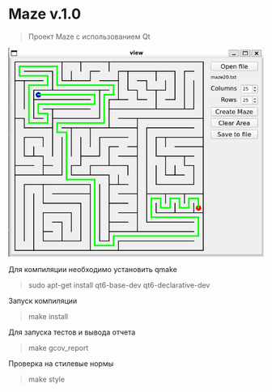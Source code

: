 # Maze v.1.0

> Проект Maze с использованием Qt

![maze](model/maze.png)

Для компиляции необходимо установить qmake

> sudo apt-get install qt6-base-dev qt6-declarative-dev

Запуск компиляции

> make install

Для запуска тестов и вывода отчета

> make gcov_report

Проверка на стилевые нормы

> make style
